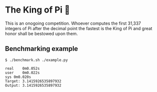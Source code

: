 # The King of Pi 👑

This is an onogoing competition. Whoever computes the first 31,337 integers of Pi after the decimal point the fastest is the King of Pi and great honor shall be bestowed upon them.

## Benchmarking example

```
$ ./benchmark.sh ./example.py

real	0m0.052s
user	0m0.022s
sys	0m0.020s
Target: 3.1415926535897932
Output: 3.1415926535897932
```
